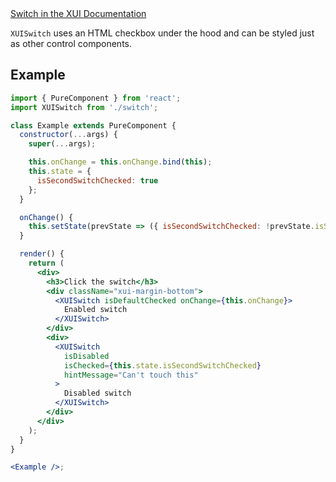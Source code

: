 <div class="xui-margin-vertical">
	<a href="../section-building-blocks-controls-switch.html" isDocLink>Switch in the XUI Documentation</a>
</div>

`XUISwitch` uses an HTML checkbox under the hood and can be styled just as other control components.

## Example

```jsx harmony
import { PureComponent } from 'react';
import XUISwitch from './switch';

class Example extends PureComponent {
  constructor(...args) {
    super(...args);

    this.onChange = this.onChange.bind(this);
    this.state = {
      isSecondSwitchChecked: true
    };
  }

  onChange() {
    this.setState(prevState => ({ isSecondSwitchChecked: !prevState.isSecondSwitchChecked }));
  }

  render() {
    return (
      <div>
        <h3>Click the switch</h3>
        <div className="xui-margin-bottom">
          <XUISwitch isDefaultChecked onChange={this.onChange}>
            Enabled switch
          </XUISwitch>
        </div>
        <div>
          <XUISwitch
            isDisabled
            isChecked={this.state.isSecondSwitchChecked}
            hintMessage="Can't touch this"
          >
            Disabled switch
          </XUISwitch>
        </div>
      </div>
    );
  }
}

<Example />;
```
